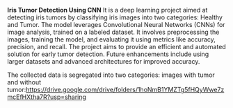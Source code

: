**Iris Tumor Detection Using CNN**
It is a deep learning project aimed at detecting iris tumors by classifying iris images into two categories: Healthy and Tumor. The model leverages Convolutional Neural Networks (CNNs) for image analysis, trained on a labeled dataset. It involves preprocessing the images, training the model, and evaluating it using metrics like accuracy, precision, and recall. The project aims to provide an efficient and automated solution for early tumor detection. Future enhancements include using larger datasets and advanced architectures for improved accuracy.

The collected data is segregated into two categories: images with tumor and without tumor:https://drive.google.com/drive/folders/1hoNmB1YMZTg5fHQyWwe7zmcEfHXtha7R?usp=sharing
